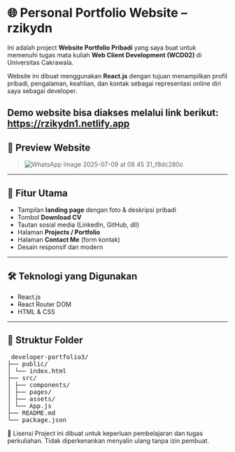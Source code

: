 # 🌐 Personal Portfolio Website – rzikydn

Ini adalah project **Website Portfolio Pribadi** yang saya buat untuk memenuhi tugas mata kuliah **Web Client Development (WCD02)** di Universitas Cakrawala.

Website ini dibuat menggunakan **React.js** dengan tujuan menampilkan profil pribadi, pengalaman, keahlian, dan kontak sebagai representasi online diri saya sebagai developer.

Demo website bisa diakses melalui link berikut: https://rzikydn1.netlify.app
---

## 📸 Preview Website

>  ![WhatsApp Image 2025-07-09 at 08 45 31_f8dc280c](https://github.com/user-attachments/assets/28b4f046-f529-45c2-bf81-2dead4e1468a)

---

## 🚀 Fitur Utama

- Tampilan **landing page** dengan foto & deskripsi pribadi
- Tombol **Download CV**
- Tautan sosial media (LinkedIn, GitHub, dll)
- Halaman **Projects / Portfolio**
- Halaman **Contact Me** (form kontak)
- Desain responsif dan modern

---

## 🛠️ Teknologi yang Digunakan

- React.js
- React Router DOM
- HTML & CSS 

---

## 📁 Struktur Folder

<pre> developer-portfolio3/
├── public/
│ └── index.html
├── src/
│ ├── components/
│ ├── pages/
│ ├── assets/
│ └── App.js
├── README.md
└── package.json </pre>

📄 Lisensi
Project ini dibuat untuk keperluan pembelajaran dan tugas perkuliahan. Tidak diperkenankan menyalin ulang tanpa izin pembuat.

